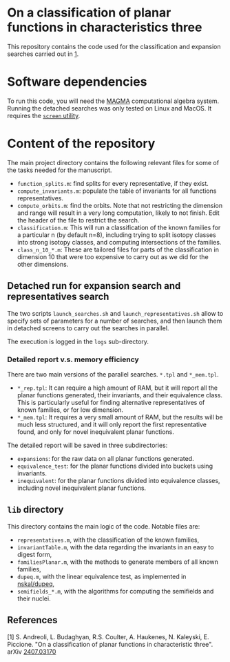 # On a classification of planar functions in characteristics three

This repository contains the code used for the classification and expansion searches carried out in [1](#1).

# Software dependencies

To run this code, you will need the [MAGMA](http://magma.maths.usyd.edu.au/magma/) computational algebra system.
Running the detached searches was only tested on Linux and MacOS. It requires the [`screen` utility](https://linux.die.net/man/1/screen).

# Content of the repository

The main project directory contains the following relevant files for some of the tasks needed for the manuscript.

* `function_splits.m`: find splits for every representative, if they exist.
* `compute_invariants.m`: populate the table of invariants for all functions representatives.
* `compute_orbits.m`: find the orbits. Note that not restricting the dimension and range will result in a very long computation, likely to not finish. Edit the header of the file to restrict the search.
* `classification.m`: This will run a classification of the known families for a particular n (by default n=8), including trying to split isotopy classes into strong isotopy classes, and computing intersections of the families.
* `class_n_10_*.m`: These are tailored files for parts of the classification in dimension 10 that were too expensive to carry out as we did for the other dimensions.

## Detached run for expansion search and representatives search

The two scripts `launch_searches.sh` and `launch_representatives.sh` allow to specify sets of parameters for a number of searches,
and then launch them in detached screens to carry out the searches in parallel.

The execution is logged in the `logs` sub-directory. 

### Detailed report v.s. memory efficiency

There are two main versions of the parallel searches. `*.tpl` and `*_mem.tpl`. 

* `*_rep.tpl`: It can require a high amount of RAM, but it will report all the planar functions generated, their invariants, and their equivalence class. This is particularly useful for finding alternative representatives of known families, or for low dimension.
* `*_mem.tpl`: It requires a very small amount of RAM, but the results will be much less structured, and it will only report the first representative found, and only for novel inequivalent planar functions.

The detailed report will be saved in three subdirectories:
* `expansions`: for the raw data on all planar functions generated.
* `equivalence_test`: for the planar functions divided into buckets using invariants.
* `inequivalent`: for the planar functions divided into equivalence classes, including novel inequivalent planar functions.

## `lib` directory

This directory contains the main logic of the code. Notable files are:

* `representatives.m`, with the classification of the known families,
* `invariantTable.m`, with the data regarding the invariants in an easy to digest form,
* `familiesPlanar.m`, with the methods to generate members of all known families,
* `dupeq.m`, with the linear equivalence test, as implemented in [nskal/dupeq](https://github.com/nskal/dupeq/tree/main),
* `semifields_*.m`, with the algorithms for computing the semifields and their nuclei.

## References
<a id="1">[1]</a>
S. Andreoli, L. Budaghyan, R.S. Coulter, A. Haukenes, N. Kaleyski, E. Piccione. "On a classification of planar functions in characteristic three". arXiv [2407.03170](https://arxiv.org/abs/2407.03170)

